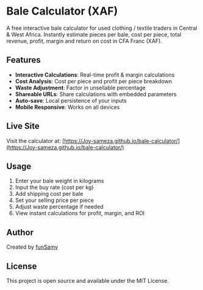 # Bale Calculator (XAF)

A free interactive bale calculator for used clothing / textile traders in Central & West Africa. Instantly estimate pieces per bale, cost per piece, total revenue, profit, margin and return on cost in CFA Franc (XAF).

## Features

- **Interactive Calculations**: Real-time profit & margin calculations
- **Cost Analysis**: Cost per piece and profit per piece breakdown
- **Waste Adjustment**: Factor in unsellable percentage
- **Shareable URLs**: Share calculations with embedded parameters
- **Auto-save**: Local persistence of your inputs
- **Mobile Responsive**: Works on all devices

## Live Site

Visit the calculator at: [https://Joy-sameza.github.io/bale-calculator/](https://Joy-sameza.github.io/bale-calculator/)

## Usage

1. Enter your bale weight in kilograms
2. Input the buy rate (cost per kg)
3. Add shipping cost per bale
4. Set your selling price per piece
5. Adjust waste percentage if needed
6. View instant calculations for profit, margin, and ROI

## Author

Created by [funSamy](https://github.com/funSamy)

## License

This project is open source and available under the MIT License.
